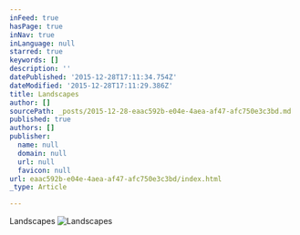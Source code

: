 ```yaml
---
inFeed: true
hasPage: true
inNav: true
inLanguage: null
starred: true
keywords: []
description: ''
datePublished: '2015-12-28T17:11:34.754Z'
dateModified: '2015-12-28T17:11:29.386Z'
title: Landscapes
author: []
sourcePath: _posts/2015-12-28-eaac592b-e04e-4aea-af47-afc750e3c3bd.md
published: true
authors: []
publisher:
  name: null
  domain: null
  url: null
  favicon: null
url: eaac592b-e04e-4aea-af47-afc750e3c3bd/index.html
_type: Article

---
```

Landscapes
![Landscapes](https://s3-us-west-2.amazonaws.com/the-grid-img/p/47a1532346e8a6b1adbe5bfd581118832d8396b9.jpg)